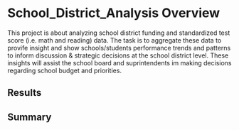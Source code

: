 # School_District_Analysis Overview
This project is about analyzing school district funding and standardized test score (i.e. math and reading) data. The task is to aggregate these data to provife insight and show schools/students performance trends and patterns to inform discussion & strategic decisions at the school district level. These insights will assist the school board and suprintendents im making decisions regarding school budget and priorities.
## Results

## Summary
